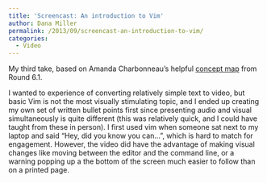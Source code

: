 ```yaml
---
title: 'Screencast: An introduction to Vim'
author: Dana Miller
permalink: /2013/09/screencast-an-introduction-to-vim/
categories:
  - Video
---
```

My third take, based on Amanda Charbonneau&#8217;s helpful [concept map][1] from Round 6.1.

<!-- copy and paste. Modify height and width if desired. -->

I wanted to experience of converting relatively simple text to video, but basic Vim is not the most visually stimulating topic, and I ended up creating my own set of written bullet points first since presenting audio and visual simultaneously is quite different (this was relatively quick, and I could have taught from these in person). I first used vim when someone sat next to my laptop and said &#8220;Hey, did you know you can&#8230;&#8221;, which is hard to match for engagement. However, the video did have the advantage of making visual changes like moving between the editor and the command line, or a warning popping up a the bottom of the screen much easier to follow than on a printed page.

 [1]: http://teaching.software-carpentry.org/2013/08/21/concept-map-basics-of-vi
